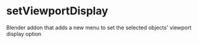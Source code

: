 # setViewportDisplay
Blender addon that adds a new menu to set the selected objects' viewport display option
